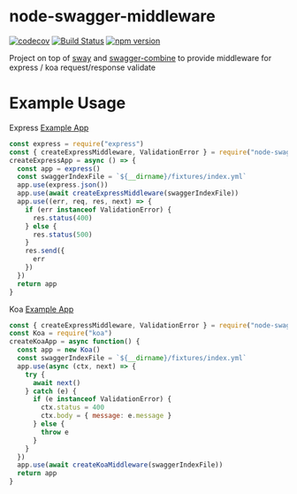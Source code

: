 # node-swagger-middleware

[![codecov](https://codecov.io/gh/davidNHK/node-swagger-middleware/branch/development/graph/badge.svg)](https://codecov.io/gh/davidNHK/node-swagger-middleware)
[![Build Status](https://travis-ci.org/davidNHK/node-swagger-middleware.svg?branch=development)](https://travis-ci.org/davidNHK/node-swagger-middleware)
[![npm version](https://badge.fury.io/js/node-swagger-middleware.svg)](https://badge.fury.io/js/node-swagger-middleware)

Project on top of [sway](https://github.com/apigee-127/sway) and [swagger-combine](https://github.com/maxdome/swagger-combine)
to provide middleware for express / koa request/response validate 

# Example Usage
Express [Example App](./__tests__/expressApp.js)
```js
const express = require("express")
const { createExpressMiddleware, ValidationError } = require("node-swagger-middleware")
createExpressApp = async () => {
  const app = express()
  const swaggerIndexFile = `${__dirname}/fixtures/index.yml`
  app.use(express.json())
  app.use(await createExpressMiddleware(swaggerIndexFile))
  app.use((err, req, res, next) => {
    if (err instanceof ValidationError) {
      res.status(400)
    } else {
      res.status(500)
    }
    res.send({
      err
    })
  })
  return app
}
```

Koa [Example App](./__tests__/koaApp.js)
```js
const { createExpressMiddleware, ValidationError } = require("node-swagger-middleware")
const Koa = require("koa")
createKoaApp = async function() {
  const app = new Koa()
  const swaggerIndexFile = `${__dirname}/fixtures/index.yml`
  app.use(async (ctx, next) => {
    try {
      await next()
    } catch (e) {
      if (e instanceof ValidationError) {
        ctx.status = 400
        ctx.body = { message: e.message }
      } else {
        throw e
      }
    }
  })
  app.use(await createKoaMiddleware(swaggerIndexFile))
  return app
}
```